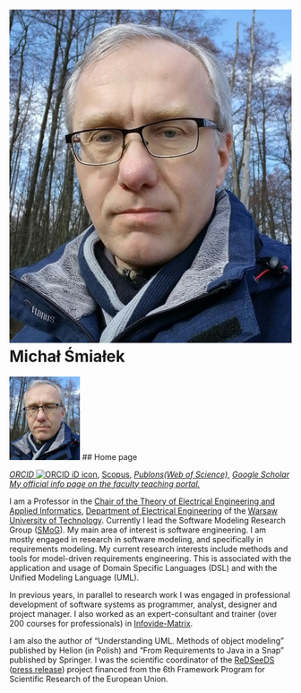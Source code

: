 # ![MŚ](/images/smialek.jpg) Michał Śmiałek
<img src="/images/smialek.jpg" width=25% height=25%>
## Home page

<p><a href="https://orcid.org/0000-0001-6170-443X"><em>ORCID</em> <img src="https://orcid.org/sites/default/files/images/orcid_16x16.png" alt="ORCID iD icon" width="16" height="16" border="0"></a>, <a href="https://www.scopus.com/authid/detail.uri?authorId=8691503900">Scopus</a>, <a href="https://publons.com/a/1517998"><em>Publons(Web of Science)</em></a>, <em><a href="https://scholar.google.pl/citations?user=ZB-n2YQAAAAJ">Google Scholar</a></em><br> <em><a href="https://e-dziekanat.ee.pw.edu.pl/isod-portal/wykladowca?teacherId=2448">My official info page on the faculty teaching portal.</a></em></p>

<p>I am a Professor in the <a href="http://zetiis.iem.pw.edu.pl/index.php?lang=en">Chair of the Theory of Electrical Engineering and Applied Informatics</a>, <a href="http://www.ee.pw.edu.pl/en/">Department of Electrical Engineering</a> of the <a href="https://www.pw.edu.pl/engpw">Warsaw University of Technology</a>.   Currently I lead the Software Modeling Research Group (<a href="http://smog.iem.pw.edu.pl/">SMoG</a>). My main area of interest is   software engineering. I am mostly engaged in research in software modeling, and specifically in requirements modeling. My current research interests   include methods and tools for model-driven requirements engineering. This is associated with the application and usage of Domain Specific Languages (DSL)   and with the Unified Modeling Language (UML).</p>

<p>In previous years, in parallel to research work I was engaged in professional   development of software systems as programmer, analyst, designer and project manager. I also worked as an expert-consultant and trainer (over 200 courses   for professionals) in <a href="http://www.infovidematrix.pl/en/">Infovide-Matrix</a>.   </p>

<p>I am also the author of “Understanding UML. Methods of object modeling” published by Helion (in Polish) and “From Requirements to Java in a Snap” published by Springer. I was the scientific coordinator of the <a href="http://www.redseeds.eu/">ReDSeeDS
</a> (<a href="http://cordis.europa.eu/search/index.cfm?fuseaction=news.document&amp;N_RCN=31614">press release</a>) project financed from the 6th Framework Program for Scientific Research of the European Union.</p>
